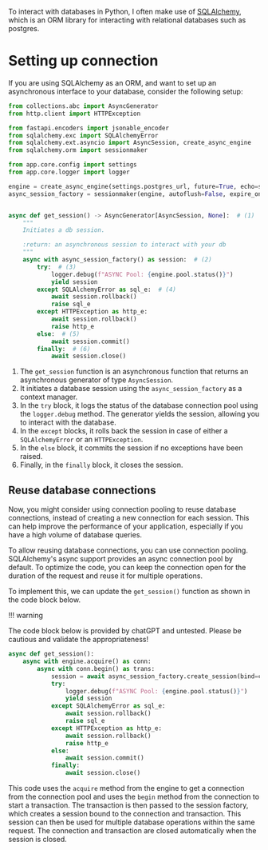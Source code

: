 To interact with databases in Python, I often make use of [SQLAlchemy](sqlalchemy.md), which is an ORM library for
interacting with relational databases such as postgres.

# Setting up connection

If you are using SQLAlchemy as an ORM, and want to set up an asynchronous interface to your database, consider the
following setup:

```python
from collections.abc import AsyncGenerator
from http.client import HTTPException

from fastapi.encoders import jsonable_encoder
from sqlalchemy.exc import SQLAlchemyError
from sqlalchemy.ext.asyncio import AsyncSession, create_async_engine
from sqlalchemy.orm import sessionmaker

from app.core.config import settings
from app.core.logger import logger

engine = create_async_engine(settings.postgres_url, future=True, echo=settings.debug, json_serializer=jsonable_encoder)
async_session_factory = sessionmaker(engine, autoflush=False, expire_on_commit=False, class_=AsyncSession)


async def get_session() -> AsyncGenerator[AsyncSession, None]:  # (1)
    """
    Initiates a db session.

    :return: an asynchronous session to interact with your db
    """
    async with async_session_factory() as session:  # (2)
        try:  # (3)
            logger.debug(f"ASYNC Pool: {engine.pool.status()}")
            yield session
        except SQLAlchemyError as sql_e:  # (4)
            await session.rollback()
            raise sql_e
        except HTTPException as http_e:
            await session.rollback()
            raise http_e
        else:  # (5)
            await session.commit()
        finally:  # (6)
            await session.close()

```

1. The `get_session` function is an asynchronous function that returns an asynchronous generator of type `AsyncSession`.
2. It initiates a database session using the `async_session_factory` as a context manager.
3. In the `try` block, it logs the status of the database connection pool using the `logger.debug` method. The generator
   yields the session, allowing you to interact with the database.
4. In the `except` blocks, it rolls back the session in case of either a `SQLAlchemyError` or an `HTTPException`.
5. In the `else` block, it commits the session if no exceptions have been raised.
6. Finally, in the `finally` block, it closes the session.

## Reuse database connections

Now, you might consider using connection pooling to reuse database connections, instead of creating a new connection
for each session. This can help improve the performance of your application, especially if you have a high volume of
database queries.

To allow reusing database connections, you can use connection pooling. SQLAlchemy's async support provides an async
connection pool by default. To optimize the code, you can keep the connection open for the duration of the request and
reuse it for multiple operations.

To implement this, we can update the `get_session()` function as shown in the code block below.

!!! warning

   The code block below is provided by chatGPT and untested. Please be cautious and validate the appropriateness!

```python
async def get_session():
    async with engine.acquire() as conn:
        async with conn.begin() as trans:
            session = await async_session_factory.create_session(bind=conn, autoflush=False, expire_on_commit=False)
            try:
                logger.debug(f"ASYNC Pool: {engine.pool.status()}")
                yield session
            except SQLAlchemyError as sql_e:
                await session.rollback()
                raise sql_e
            except HTTPException as http_e:
                await session.rollback()
                raise http_e
            else:
                await session.commit()
            finally:
                await session.close()
```

This code uses the `acquire` method from the engine to get a connection from the connection pool and uses the `begin`
method from the connection to start a transaction. The transaction is then passed to the session factory, which
creates a session bound to the connection and transaction. This session can then be used for multiple database
operations within the same request. The connection and transaction are closed automatically when the session is closed.

